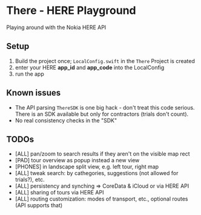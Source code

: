 # There - HERE Playground

Playing around with the Nokia HERE API

## Setup
1. Build the project once; `LocalConfig.swift` in the `There` Project is created
2. enter your HERE **app_id** and **app_code** into the LocalConfig
3. run the app

## Known issues
* The API parsing `ThereSDK` is one big hack - don't treat this code serious. There is an SDK available but only for contractors (trials don't count).
* No real consistency checks in the "SDK"

## TODOs
* [ALL] pan/zoom to search results if they aren't on the visible map rect
* [PAD] tour overview as popup instead a new view
* [PHONES] in landscape split view, e.g. left tour, right map
* [ALL] tweak search: by cathegories, suggestions (not allowed for trials?), etc.
* [ALL] persistency and synching => CoreData & iCloud or via HERE API
* [ALL] sharing of tours via HERE API
* [ALL] routing customization: modes of transport, etc., optional routes (API supports that)